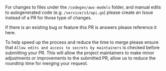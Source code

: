 For changes to files under the `/codegen/aws-models` folder, and manual edits to autogenerated code (e.g. `/service/s3/api.go`) please create an Issue instead of a PR for those type of changes.

If there is an existing bug or feature this PR is answers please reference it here.

To help speed up the process and reduce the time to merge please ensure that `Allow edits and access to secrets by maintainers` is checked before submitting your PR. This will allow the project maintainers to make minor adjustments or improvements to the submitted PR, allow us to reduce the roundtrip time for merging your request.
